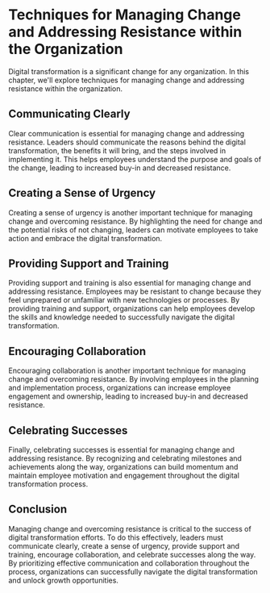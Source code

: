 Techniques for Managing Change and Addressing Resistance within the Organization
======================================================================================================================================

Digital transformation is a significant change for any organization. In this chapter, we'll explore techniques for managing change and addressing resistance within the organization.

Communicating Clearly
---------------------

Clear communication is essential for managing change and addressing resistance. Leaders should communicate the reasons behind the digital transformation, the benefits it will bring, and the steps involved in implementing it. This helps employees understand the purpose and goals of the change, leading to increased buy-in and decreased resistance.

Creating a Sense of Urgency
---------------------------

Creating a sense of urgency is another important technique for managing change and overcoming resistance. By highlighting the need for change and the potential risks of not changing, leaders can motivate employees to take action and embrace the digital transformation.

Providing Support and Training
------------------------------

Providing support and training is also essential for managing change and addressing resistance. Employees may be resistant to change because they feel unprepared or unfamiliar with new technologies or processes. By providing training and support, organizations can help employees develop the skills and knowledge needed to successfully navigate the digital transformation.

Encouraging Collaboration
-------------------------

Encouraging collaboration is another important technique for managing change and overcoming resistance. By involving employees in the planning and implementation process, organizations can increase employee engagement and ownership, leading to increased buy-in and decreased resistance.

Celebrating Successes
---------------------

Finally, celebrating successes is essential for managing change and addressing resistance. By recognizing and celebrating milestones and achievements along the way, organizations can build momentum and maintain employee motivation and engagement throughout the digital transformation process.

Conclusion
----------

Managing change and overcoming resistance is critical to the success of digital transformation efforts. To do this effectively, leaders must communicate clearly, create a sense of urgency, provide support and training, encourage collaboration, and celebrate successes along the way. By prioritizing effective communication and collaboration throughout the process, organizations can successfully navigate the digital transformation and unlock growth opportunities.
